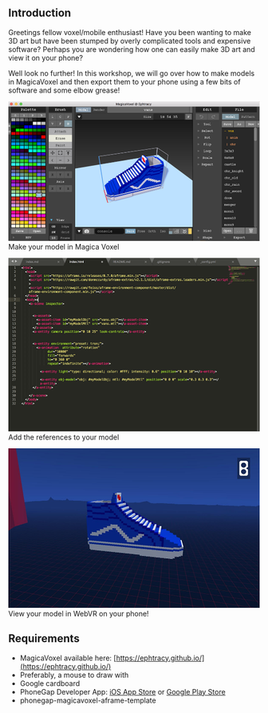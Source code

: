 ## Introduction
Greetings fellow voxel/mobile enthusiast! Have you been wanting to make 3D art but have been stumped by overly complicated tools and expensive software? Perhaps you are wondering how one can easily make 3D art and view it on your phone? 

Well look no further! In this workshop, we will go over how to make models in MagicaVoxel and then export them to your phone using a few bits of software and some elbow grease!

![Step 1: Make your model](img/van_magica_voxel.png "Make your model")
Make your model in Magica Voxel

![Step 2: Add the references to your model in HTML](img/van_code.png "Add the references to your model in HTML")
Add the references to your model

![Step 3: View your model!](img/van_phone.png "View your model!")
View your model in WebVR on your phone!

## Requirements
- MagicaVoxel available here: [https://ephtracy.github.io/](https://ephtracy.github.io/)
- Preferably, a mouse to draw with
- Google cardboard 
- PhoneGap Developer App: [iOS App Store](https://itunes.apple.com/app/id843536693) or [Google Play Store](https://itunes.apple.com/app/id843536693)
- phonegap-magicavoxel-aframe-template